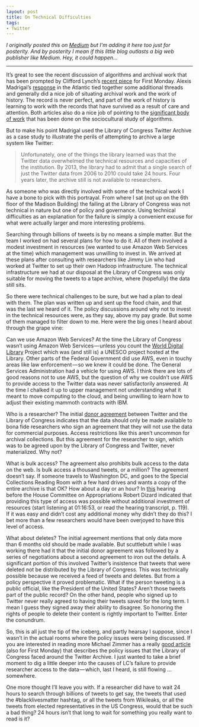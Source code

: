 ```yaml
---
layout: post
title: On Technical Difficulties
tags: 
- Twitter
---
```


*I originally posted this on [Medium] but I'm adding it here too just for posterity. And by posterity I mean if this little blog outlasts a big web publisher like Medium. Hey, it could happen...*

---

It’s great to see the recent discussion of algorithms and archival work that
has been prompted by Clifford Lynch’s [recent piece] for First Monday. Alexis
Madrigal’s [response] in the Atlantic tied together some additional threads and
generally did a nice job of situating archival work and the work of history.
The record is never perfect, and part of the work of history is learning to
work with the records that have survived as a result of care and attention.
Both articles also do a nice job of pointing to the [significant body of work]
that has been done on the sociocultural study of algorithms.

But to make his point Madrigal used the Library of Congress Twitter Archive as
a case study to illustrate the perils of attempting to archive a large system
like Twitter:

> Unfortunately, one of the things the library learned was that the Twitter
> data overwhelmed the technical resources and capacities of the institution. 
> By 2013, the library had to admit that a single search of just the Twitter 
> data from 2006 to 2010 could take 24 hours. Four years later, the archive 
> still is not available to researchers.

As someone who was directly involved with some of the technical work I have a
bone to pick with this portrayal. From where I sat (not up on the 6th floor of
the Madison Building) the failing at the Library of Congress was not technical
in nature but one of policy and governance. Using technical difficulties as an
explanation for the failure is simply a convenient excuse for what were
actually larger and more interesting problems.

Searching through billions of tweets is by no means a simple matter. But the
team I worked on had several plans for how to do it. All of them involved a
modest investment in resources (we wanted to use Amazon Web Services at the
time) which management was unwilling to invest in. We arrived at these plans
after consulting with researchers like Jimmy Lin who had worked at Twitter to
set up their own Hadoop infrastructure. The technical infrastructure we had at
our disposal at the Library of Congress was only suitable for moving the tweets
to a tape archive, where (hopefully) the data still sits.

So there were technical challenges to be sure, but we had a plan to deal with
them. The plan was written up and sent up the food chain, and that was the last
we heard of it. The policy discussions around why not to invest in the
technical resources were, as they say, above my pay grade. But some of them
managed to filter down to me. Here were the big ones I heard about through the
grape vine:

Can we use Amazon Web Services? At the time the Library of Congress wasn’t
using Amazon Web Services — unless you count the [World Digital Library] Project
which was (and still is) a UNESCO project hosted at the Library. Other parts of
the Federal Government did use AWS, even in touchy areas like law
enforcement — so we knew it could be done. The General Services Administration
had a vehicle for using AWS. I think there are lots of good reasons not to use
AWS, but the question of why we couldn’t use AWS to provide access to the
Twitter data was never satisfactorily answered. At the time I chalked it up to
upper management not understanding what it meant to move computing to the
cloud, and being unwilling to learn how to adjust their existing mammoth
contracts with IBM.

Who is a researcher? The initial [donor agreement] between Twitter and the
Library of Congress indicates that the data should only be made available to
bona fide researchers who sign an agreement that they will not use the data for
commercial purposes. Access restrictions like this aren’t uncommon for archival
collections. But this agreement for the researcher to sign, which was to be
agreed upon by the Library of Congress and Twitter, never materialized. Why
not?

What is bulk access? The agreement also prohibits bulk access to the data on
the web. Is bulk access a thousand tweets, or a million? The agreement doesn’t
say. If someone travels to Washington DC, and goes to the Special Collections
Reading Room with a few hard drives and wants a copy of the entire archive is
that OK? How about a day or an hour? In [this] hearing before the House Committee
on Appropriations Robert Dizard indicated that providing this type of access
was possible without additional investment of resources (start listening at
01:16:53, or read the hearing transcript, p. 119). If it was easy and didn’t
cost any additional money why didn’t they do this? I bet more than a few
researchers would have been overjoyed to have this level of access.

What about deletes? The initial agreement mentions that only data more than 6
months old should be made available. But scuttlebutt while I was working there
had it that the initial donor agreement was followed by a series of
negotiations about a second agreement to iron out the details. A significant
portion of this involved Twitter’s insistence that tweets that were deleted not
be distributed by the Library of Congress. This was technically possible
because we received a feed of tweets and deletes. But from a policy perspective
it proved problematic. What if the person tweeting is a public official, like
the President of the United States? Aren’t those tweets part of the public
record? On the other hand, people who signed up to Twitter never really agreed
to having their tweets saved for the long term. I mean I guess they signed away
their ability to disagree. So honoring the rights of people to delete their
content is rightly important to Twitter. Enter the conundrum.

So, this is all just the tip of the iceberg, and partly hearsay I suppose,
since I wasn’t in the actual rooms where the policy issues were being
discussed. If you are interested in reading more Michael Zimmer has a really
[good article] (also for First Monday) that describes the policy issues that the
Library of Congress faced around the Twitter Archive. I just wanted to take a
brief moment to dig a little deeper into the causes of LC’s failure to provide
researcher access to the data — which, last I heard, is still flowing …
somewhere.

One more thought I’ll leave you with. If a researcher did have to wait 24 hours
to search through billions of tweets to get say, the tweets that used the
#blacklivesmatter hashtag, or all the tweets from Wikileaks, or all the tweets
from elected representatives in the US Congress, would that be such a bad
thing? 24 hours isn’t that long to wait for something you really want to read
is it?

[recent piece]: https://www.theatlantic.com/technology/archive/2017/12/it-might-be-impossible-for-future-historians-to-understand-our-internet/547463/
[response]: https://www.theatlantic.com/technology/archive/2017/12/it-might-be-impossible-for-future-historians-to-understand-our-internet/547463/
[significant body of work]: https://socialmediacollective.org/reading-lists/critical-algorithm-studies/
[World Digital Library]: https://www.wdl.org/
[donor agreement]: https://blogs.loc.gov/loc/files/2010/04/LOC-Twitter.pdf
[this]: http://www.ustream.tv/recorded/29603115
[hearing transcript]: https://www.gpo.gov/fdsys/pkg/CHRG-113hhrg81322/pdf/CHRG-113hhrg81322.pdf
[good article]: http://firstmonday.org/ojs/index.php/fm/article/view/5619/4653
[Medium]: https://medium.com/@edsu/on-technical-difficulties-22f6abfa41ae
